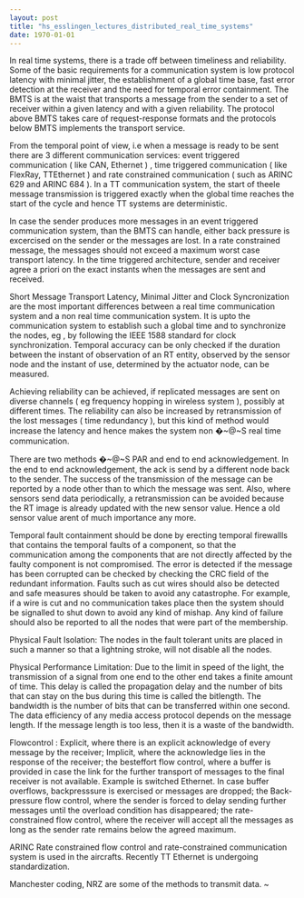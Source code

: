 ```yaml
---
layout: post
title: "hs_esslingen_lectures_distributed_real_time_systems"
date: 1970-01-01
---
```




In real time systems, there is a trade off between timeliness and reliability. Some of the basic requirements for a communication system is low protocol latency with minimal jitter, the establishment of a global time base, fast error detection at the receiver and the need for temporal error containment. The BMTS is at the waist that transports a message from the sender to a set of receiver within a given latency and with a given reliability. The protocol above BMTS takes care of request-response formats and the protocols below BMTS implements the transport service.

From the temporal point of view, i.e when a message is ready to be sent there are 3 different communication services: event triggered communication ( like CAN, Ethernet ) , time triggered communication ( like FlexRay, TTEthernet )  and rate constrained communication ( such as ARINC 629 and ARINC 684 ).  In a TT communication system, the start of theele message transmission is triggered exactly when the global time reaches the start of the cycle and hence TT systems are deterministic.

In case the sender produces more messages in an event triggered communication system, than the BMTS can handle, either back pressure is excercised on the sender or the messages are lost.  In a rate constrained message, the messages should not exceed a maximum worst case transport latency. In the time triggered architecture, sender and receiver agree a priori on the exact instants when the messages are sent and received.

Short Message Transport Latency, Minimal Jitter and Clock Syncronization are the most important differences between a real time communication system and a non real time communication system. It is upto the communication system to establish such a global time and to synchronize the nodes, eg , by following the IEEE 1588 standard for clock synchronization. Temporal accuracy can be only checked if the duration between the instant of observation of an RT entity, observed by the sensor node and the instant of use, determined by the actuator node, can be measured.

Achieving reliability can be achieved, if replicated messages are sent on diverse channels ( eg frequency hopping in wireless system ), possibly at different times. The reliability can also be increased by retransmission of the lost messages ( time redundancy ), but this kind of method would increase the latency and hence makes the system non �~@~S real time communication.

There are two methods �~@~S PAR and end to end acknowledgement. In the end to end acknowledgement, the ack is send by a different node back to the sender. The success of the transmission of the message can be reported by a node other than to which the message was sent. Also, where sensors send data periodically, a retransmission can be avoided because the RT image is already updated with the new sensor value. Hence a old sensor value arent of much importance any more.

Temporal fault containment should be done by erecting temporal firewallls that contains the temporal faults of a component, so that the communication among the components that are not directly affected by the faulty  component is not compromised. The error is detected if the message has been corrupted can be checked by checking the CRC field of the redundant information. Faults such as cut wires should also be detected and safe measures should be taken to avoid any catastrophe. For example, if a wire is cut and no communication takes place then the system should be signalled to shut down to avoid any kind of mishap. Any kind of failure should also be reported to all the nodes that were part of the membership.

Physical Fault Isolation: The nodes in the fault tolerant units are placed in such a manner so that a lightning stroke, will not disable all the nodes.

Physical Performance Limitation: Due to the limit in speed of the light, the transmission of a signal from one end to the other end takes a finite amount of time. This delay is called the propagation delay and the number of bits that can stay on the bus during this time is called the bitlength. The bandwidth is the number of bits that can be transferred within one second. The data efficiency of any media access protocol depends on the message length. If the message length is too less, then it is a waste of the bandwidth.

Flowcontrol : Explicit, where there is an explicit acknowledge of every message by the receiver; Implicit, where the acknowledge lies in the response of the receiver; the besteffort flow control, where a buffer is provided in case the link for the further transport of messages to the final receiver is not available. Example is switched Ethernet. In case buffer overflows, backpresssure is exercised or messages are dropped; the Back-pressure flow control, where the sender is forced to delay sending further messages until the overload condition has disappeared; the rate-constrained flow control, where the receiver will accept all the messages as long as the sender rate remains below the agreed maximum.

ARINC Rate constrained flow control and rate-constrained communication system is used in the aircrafts. Recently TT Ethernet is undergoing standardization.

Manchester coding,  NRZ are some of the methods to transmit data.
~                                                                   